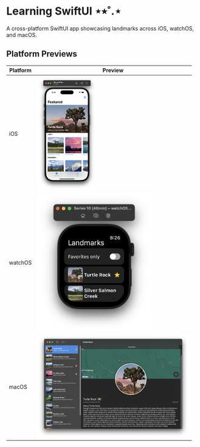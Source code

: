 # Learning SwiftUI ⋆⭒˚.⋆

A cross-platform SwiftUI app showcasing landmarks across iOS, watchOS, and macOS.

## Platform Previews

| Platform | Preview |
|----------|---------|
| iOS | <img src="assets/Landmarks.png" alt="iOS App" height="300"> |
| watchOS | <img src="assets/WatchLandmarks.png" alt="watchOS App" width="300"> |
| macOS | <img src="assets/MacLandmarks.png" alt="macOS App" width="400"> |